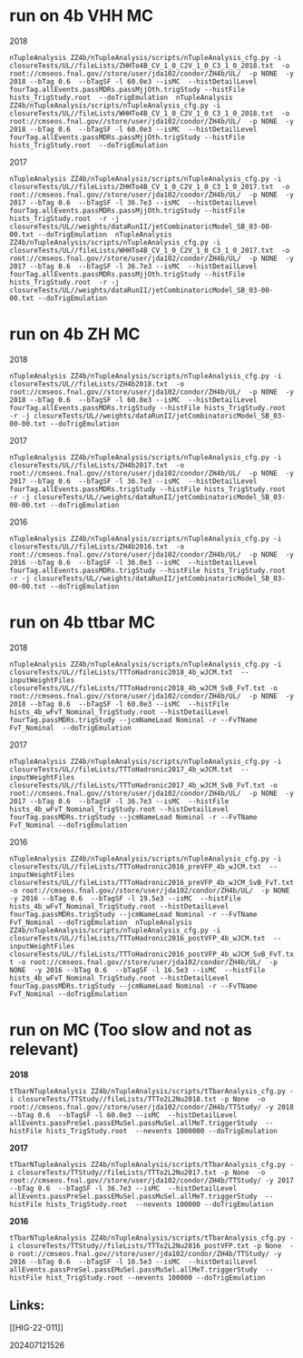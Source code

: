 # run on 4b VHH MC

2018

`nTupleAnalysis ZZ4b/nTupleAnalysis/scripts/nTupleAnalysis_cfg.py -i closureTests/UL//fileLists/ZHHTo4B_CV_1_0_C2V_1_0_C3_1_0_2018.txt  -o root://cmseos.fnal.gov//store/user/jda102/condor/ZH4b/UL/  -p NONE  -y 2018 --bTag 0.6  --bTagSF -l 60.0e3 --isMC  --histDetailLevel fourTag.allEvents.passMDRs.passMjjOth.trigStudy --histFile hists_TrigStudy.root  --doTrigEmulation  nTupleAnalysis ZZ4b/nTupleAnalysis/scripts/nTupleAnalysis_cfg.py -i closureTests/UL//fileLists/WHHTo4B_CV_1_0_C2V_1_0_C3_1_0_2018.txt  -o root://cmseos.fnal.gov//store/user/jda102/condor/ZH4b/UL/  -p NONE  -y 2018 --bTag 0.6  --bTagSF -l 60.0e3 --isMC  --histDetailLevel fourTag.allEvents.passMDRs.passMjjOth.trigStudy --histFile hists_TrigStudy.root  --doTrigEmulation`

2017

`nTupleAnalysis ZZ4b/nTupleAnalysis/scripts/nTupleAnalysis_cfg.py -i closureTests/UL//fileLists/ZHHTo4B_CV_1_0_C2V_1_0_C3_1_0_2017.txt  -o root://cmseos.fnal.gov//store/user/jda102/condor/ZH4b/UL/  -p NONE  -y 2017 --bTag 0.6  --bTagSF -l 36.7e3 --isMC  --histDetailLevel fourTag.allEvents.passMDRs.passMjjOth.trigStudy --histFile hists_TrigStudy.root  -r -j closureTests/UL//weights/dataRunII/jetCombinatoricModel_SB_03-00-00.txt --doTrigEmulation  nTupleAnalysis ZZ4b/nTupleAnalysis/scripts/nTupleAnalysis_cfg.py -i closureTests/UL//fileLists/WHHTo4B_CV_1_0_C2V_1_0_C3_1_0_2017.txt  -o root://cmseos.fnal.gov//store/user/jda102/condor/ZH4b/UL/  -p NONE  -y 2017 --bTag 0.6  --bTagSF -l 36.7e3 --isMC  --histDetailLevel fourTag.allEvents.passMDRs.passMjjOth.trigStudy --histFile hists_TrigStudy.root  -r -j closureTests/UL//weights/dataRunII/jetCombinatoricModel_SB_03-00-00.txt --doTrigEmulation`





# run on 4b ZH MC

2018

`nTupleAnalysis ZZ4b/nTupleAnalysis/scripts/nTupleAnalysis_cfg.py -i closureTests/UL//fileLists/ZH4b2018.txt  -o root://cmseos.fnal.gov//store/user/jda102/condor/ZH4b/UL/  -p NONE  -y 2018 --bTag 0.6  --bTagSF -l 60.0e3 --isMC  --histDetailLevel fourTag.allEvents.passMDRs.trigStudy --histFile hists_TrigStudy.root  -r -j closureTests/UL//weights/dataRunII/jetCombinatoricModel_SB_03-00-00.txt --doTrigEmulation`

2017

`nTupleAnalysis ZZ4b/nTupleAnalysis/scripts/nTupleAnalysis_cfg.py -i closureTests/UL//fileLists/ZH4b2017.txt  -o root://cmseos.fnal.gov//store/user/jda102/condor/ZH4b/UL/  -p NONE  -y 2017 --bTag 0.6  --bTagSF -l 36.7e3 --isMC  --histDetailLevel fourTag.allEvents.passMDRs.trigStudy --histFile hists_TrigStudy.root  -r -j closureTests/UL//weights/dataRunII/jetCombinatoricModel_SB_03-00-00.txt --doTrigEmulation`

2016

`nTupleAnalysis ZZ4b/nTupleAnalysis/scripts/nTupleAnalysis_cfg.py -i closureTests/UL//fileLists/ZH4b2016.txt  -o root://cmseos.fnal.gov//store/user/jda102/condor/ZH4b/UL/  -p NONE  -y 2016 --bTag 0.6  --bTagSF -l 36.0e3 --isMC  --histDetailLevel fourTag.allEvents.passMDRs.trigStudy --histFile hists_TrigStudy.root  -r -j closureTests/UL//weights/dataRunII/jetCombinatoricModel_SB_03-00-00.txt --doTrigEmulation`





# run on 4b ttbar MC

2018

`nTupleAnalysis ZZ4b/nTupleAnalysis/scripts/nTupleAnalysis_cfg.py -i closureTests/UL//fileLists/TTToHadronic2018_4b_wJCM.txt  --inputWeightFiles closureTests/UL//fileLists/TTToHadronic2018_4b_wJCM_SvB_FvT.txt -o root://cmseos.fnal.gov//store/user/jda102/condor/ZH4b/UL/  -p NONE  -y 2018 --bTag 0.6  --bTagSF -l 60.0e3 --isMC  --histFile hists_4b_wFvT_Nominal_TrigStudy.root --histDetailLevel fourTag.passMDRs.trigStudy --jcmNameLoad Nominal -r --FvTName FvT_Nominal  --doTrigEmulation`

2017

`nTupleAnalysis ZZ4b/nTupleAnalysis/scripts/nTupleAnalysis_cfg.py -i closureTests/UL//fileLists/TTToHadronic2017_4b_wJCM.txt  --inputWeightFiles closureTests/UL//fileLists/TTToHadronic2017_4b_wJCM_SvB_FvT.txt -o root://cmseos.fnal.gov//store/user/jda102/condor/ZH4b/UL/  -p NONE  -y 2017 --bTag 0.6  --bTagSF -l 36.7e3 --isMC  --histFile hists_4b_wFvT_Nominal_TrigStudy.root --histDetailLevel fourTag.passMDRs.trigStudy --jcmNameLoad Nominal -r --FvTName FvT_Nominal --doTrigEmulation`

2016

`nTupleAnalysis ZZ4b/nTupleAnalysis/scripts/nTupleAnalysis_cfg.py -i closureTests/UL//fileLists/TTToHadronic2016_preVFP_4b_wJCM.txt  --inputWeightFiles closureTests/UL//fileLists/TTToHadronic2016_preVFP_4b_wJCM_SvB_FvT.txt -o root://cmseos.fnal.gov//store/user/jda102/condor/ZH4b/UL/  -p NONE  -y 2016 --bTag 0.6  --bTagSF -l 19.5e3 --isMC  --histFile hists_4b_wFvT_Nominal_TrigStudy.root --histDetailLevel fourTag.passMDRs.trigStudy --jcmNameLoad Nominal -r --FvTName FvT_Nominal --doTrigEmulation  nTupleAnalysis ZZ4b/nTupleAnalysis/scripts/nTupleAnalysis_cfg.py -i closureTests/UL//fileLists/TTToHadronic2016_postVFP_4b_wJCM.txt  --inputWeightFiles closureTests/UL//fileLists/TTToHadronic2016_postVFP_4b_wJCM_SvB_FvT.txt -o root://cmseos.fnal.gov//store/user/jda102/condor/ZH4b/UL/  -p NONE  -y 2016 --bTag 0.6  --bTagSF -l 16.5e3 --isMC  --histFile hists_4b_wFvT_Nominal_TrigStudy.root --histDetailLevel fourTag.passMDRs.trigStudy --jcmNameLoad Nominal -r --FvTName FvT_Nominal --doTrigEmulation`





# run on MC (Too slow and not as relevant)

**2018**

`tTbarNTupleAnalysis ZZ4b/nTupleAnalysis/scripts/tTbarAnalysis_cfg.py -i closureTests/TTStudy//fileLists/TTTo2L2Nu2018.txt -p None  -o root://cmseos.fnal.gov//store/user/jda102/condor/ZH4b/TTStudy/ -y 2018 --bTag 0.6  --bTagSF -l 60.0e3 --isMC  --histDetailLevel allEvents.passPreSel.passEMuSel.passMuSel.allMeT.triggerStudy  --histFile hists_TrigStudy.root  --nevents 1000000 --doTrigEmulation`

**2017**

`tTbarNTupleAnalysis ZZ4b/nTupleAnalysis/scripts/tTbarAnalysis_cfg.py -i closureTests/TTStudy//fileLists/TTTo2L2Nu2017.txt -p None  -o root://cmseos.fnal.gov//store/user/jda102/condor/ZH4b/TTStudy/ -y 2017 --bTag 0.6  --bTagSF -l 36.7e3 --isMC  --histDetailLevel allEvents.passPreSel.passEMuSel.passMuSel.allMeT.triggerStudy  --histFile hists_TrigStudy.root  --nevents 100000 --doTrigEmulation`



**2016**

```
tTbarNTupleAnalysis ZZ4b/nTupleAnalysis/scripts/tTbarAnalysis_cfg.py -i closureTests/TTStudy//fileLists/TTTo2L2Nu2016_postVFP.txt -p None  -o root://cmseos.fnal.gov//store/user/jda102/condor/ZH4b/TTStudy/ -y 2016 --bTag 0.6  --bTagSF -l 16.5e3 --isMC  --histDetailLevel allEvents.passPreSel.passEMuSel.passMuSel.allMeT.triggerStudy  --histFile hist_TrigStudy.root --nevents 100000 --doTrigEmulation
```


## Links: 
[[HIG-22-011]]



202407121526
